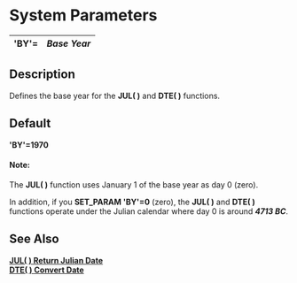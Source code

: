 # System Parameters

**'BY'=** |  **_Base Year_**  
---|---  
  
##  Description

Defines the base year for the **JUL( )** and **DTE( )** functions.

##  Default

**'BY'=1970**

#### **Note:**  
The **JUL( )** function uses January 1 of the base year as day 0 (zero).  
  
In addition, if you **SET_PARAM 'BY'=0** (zero), the **JUL( )** and **DTE( )** functions operate under the Julian calendar where day 0 is around **_4713 BC_**.

## See Also

**[JUL( ) Return Julian Date](../functions/jul.md)**  
**[DTE( ) Convert Date](../functions/dte.md)**
